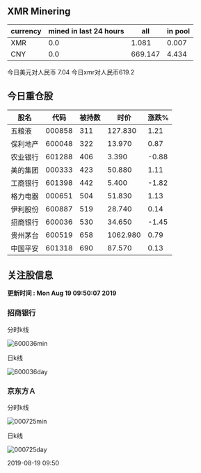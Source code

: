 ## XMR Minering

|currency|mined in last 24 hours|all|in pool|
|---|---|---|---|
|XMR|0.0|1.081|0.007|
|CNY|0.0|669.147|4.434|

今日美元对人民币 7.04	今日xmr对人民币619.2


## 今日重仓股 

|股名|代码|被持数|时价|涨跌%|
|---|---|---|---|---|
|五粮液|000858|311|127.830|1.21|
|保利地产|600048|322|13.970|0.87|
|农业银行|601288|406|3.390|-0.88|
|美的集团|000333|423|50.880|1.11|
|工商银行|601398|442|5.400|-1.82|
|格力电器|000651|504|51.830|1.13|
|伊利股份|600887|519|28.740|0.14|
|招商银行|600036|530|34.650|-1.45|
|贵州茅台|600519|658|1062.980|0.79|
|中国平安|601318|690|87.570|0.13|

## 关注股信息
**更新时间 : Mon Aug 19 09:50:07 2019**
### 招商银行 
分时k线

![600036min](http://image.sinajs.cn/newchart/min/n/sh600036.gif)

日k线

![600036day](http://image.sinajs.cn/newchart/daily/n/sh600036.gif)

### 京东方Ａ 
分时k线

![000725min](http://image.sinajs.cn/newchart/min/n/sz000725.gif)

日k线

![000725day](http://image.sinajs.cn/newchart/daily/n/sz000725.gif)

2019-08-19 09:50